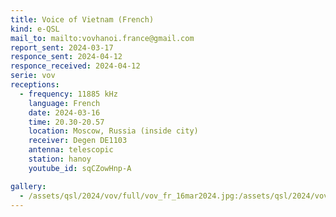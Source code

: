 ```yaml
---
title: Voice of Vietnam (French)
kind: e-QSL
mail_to: mailto:vovhanoi.france@gmail.com
report_sent: 2024-03-17
responce_sent: 2024-04-12
responce_received: 2024-04-12
serie: vov
receptions:
  - frequency: 11885 kHz
    language: French
    date: 2024-03-16
    time: 20.30-20.57
    location: Moscow, Russia (inside city)
    receiver: Degen DE1103
    antenna: telescopic
    station: hanoy
    youtube_id: sqCZowHnp-A

gallery:
  - /assets/qsl/2024/vov/full/vov_fr_16mar2024.jpg:/assets/qsl/2024/vov/small/vov_fr_16mar2024.jpg
---
```

